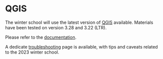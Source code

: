 # QGIS

The winter school will use the latest version of [QGIS](https://qgis.org) available. Materials have been tested on version 3.28 and 3.22 (LTR).

Please refer to the [documentation](https://qgis.org/en/docs/index.html).

A dedicate [troubleshooting](qgis-troubleshooting.md) page is available, with tips and caveats related to the 2023 winter school.
